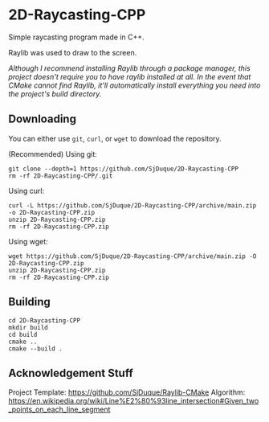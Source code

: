# 2D-Raycasting-CPP

Simple raycasting program made in C++.

Raylib was used to draw to the screen.

*Although I recommend installing Raylib through a package manager, this project doesn't require you to have raylib installed at all. In the event that CMake cannot find Raylib, it'll automatically install everything you need into the project's build directory.*

## Downloading

You can either use `git`, `curl`, or `wget` to download the repository.

(Recommended) Using git:

```
git clone --depth=1 https://github.com/SjDuque/2D-Raycasting-CPP
rm -rf 2D-Raycasting-CPP/.git
```

Using curl:

```
curl -L https://github.com/SjDuque/2D-Raycasting-CPP/archive/main.zip -o 2D-Raycasting-CPP.zip
unzip 2D-Raycasting-CPP.zip
rm -rf 2D-Raycasting-CPP.zip
```

Using wget:

```
wget https://github.com/SjDuque/2D-Raycasting-CPP/archive/main.zip -O 2D-Raycasting-CPP.zip
unzip 2D-Raycasting-CPP.zip
rm -rf 2D-Raycasting-CPP.zip
```

## Building

```
cd 2D-Raycasting-CPP
mkdir build
cd build
cmake ..
cmake --build .
```

## Acknowledgement Stuff
Project Template: https://github.com/SjDuque/Raylib-CMake
Algorithm: https://en.wikipedia.org/wiki/Line%E2%80%93line_intersection#Given_two_points_on_each_line_segment
